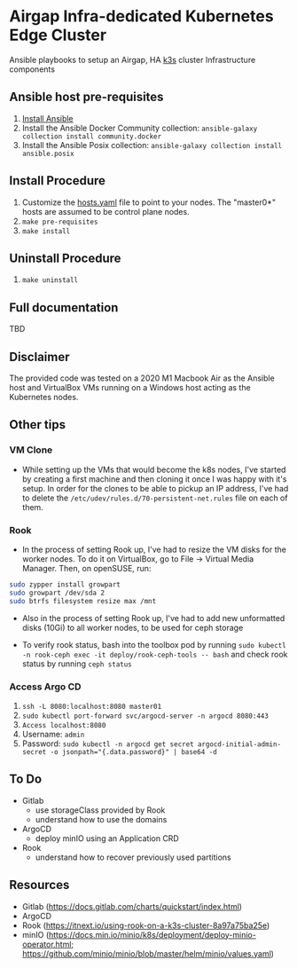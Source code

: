 # Airgap Infra-dedicated Kubernetes Edge Cluster

Ansible playbooks to setup an Airgap, HA [k3s](https://k3s.io) cluster Infrastructure components

## Ansible host pre-requisites

1. [Install Ansible](https://docs.ansible.com/ansible/latest/installation_guide/index.html)
1. Install the Ansible Docker Community collection: `ansible-galaxy collection install community.docker`
1. Install the Ansible Posix collection: `ansible-galaxy collection install ansible.posix`
<!-- 1. Install Python
1. Install the Python Docker library: `pip3 install docker`
1. Install the Python PyYaml library: `pip3 install pyyaml` -->

## Install Procedure

1. Customize the [hosts.yaml](./hosts.yaml) file to point to your nodes. The "master0\*" hosts are assumed to be control plane nodes.
1. `make pre-requisites`
1. `make install`

## Uninstall Procedure

1. `make uninstall`

## Full documentation

TBD

## Disclaimer

The provided code was tested on a 2020 M1 Macbook Air as the Ansible host and VirtualBox VMs running on a Windows host acting as the Kubernetes nodes.

## Other tips

### VM Clone

- While setting up the VMs that would become the k8s nodes, I've started by creating a first machine and then cloning it once I was happy with it's setup. In order for the clones to be able to pickup an IP address, I've had to delete the `/etc/udev/rules.d/70-persistent-net.rules` file on each of them.

### Rook

- In the process of setting Rook up, I've had to resize the VM disks for the worker nodes. To do it on VirtualBox, go to File -> Virtual Media Manager. Then, on openSUSE, run:

```bash
sudo zypper install growpart
sudo growpart /dev/sda 2
sudo btrfs filesystem resize max /mnt
```

- Also in the process of setting Rook up, I've had to add new unformatted disks (10Gi) to all worker nodes, to be used for ceph storage

- To verify rook status, bash into the toolbox pod by running `sudo kubectl -n rook-ceph exec -it deploy/rook-ceph-tools -- bash` and check rook status by running `ceph status`

### Access Argo CD

1. `ssh -L 8080:localhost:8080 master01`
1. `sudo kubectl port-forward svc/argocd-server -n argocd 8080:443`
1. `Access localhost:8080`
1. Username: `admin`
1. Password: `sudo kubectl -n argocd get secret argocd-initial-admin-secret -o jsonpath="{.data.password}" | base64 -d`

## To Do

- Gitlab
  - use storageClass provided by Rook
  - understand how to use the domains
- ArgoCD
  - deploy minIO using an Application CRD
- Rook
  - understand how to recover previously used partitions

## Resources

- Gitlab (https://docs.gitlab.com/charts/quickstart/index.html)
- ArgoCD
- Rook (https://itnext.io/using-rook-on-a-k3s-cluster-8a97a75ba25e)
- minIO (https://docs.min.io/minio/k8s/deployment/deploy-minio-operator.html; https://github.com/minio/minio/blob/master/helm/minio/values.yaml)
